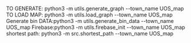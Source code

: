 TO GENERATE: python3 -m utils.generate_graph --town_name UOS_map
TO LOAD MAP: python3 -m utils.load_graph --town_name UOS_map
Generate bin DATA:python3 -m utils.generate_bin_data --town_name UOS_map
Firebase:python3 -m utils.firebase_init --town_name UOS_map
shortest path: python3 -m src.shortest_path --town_name UOS_map 
